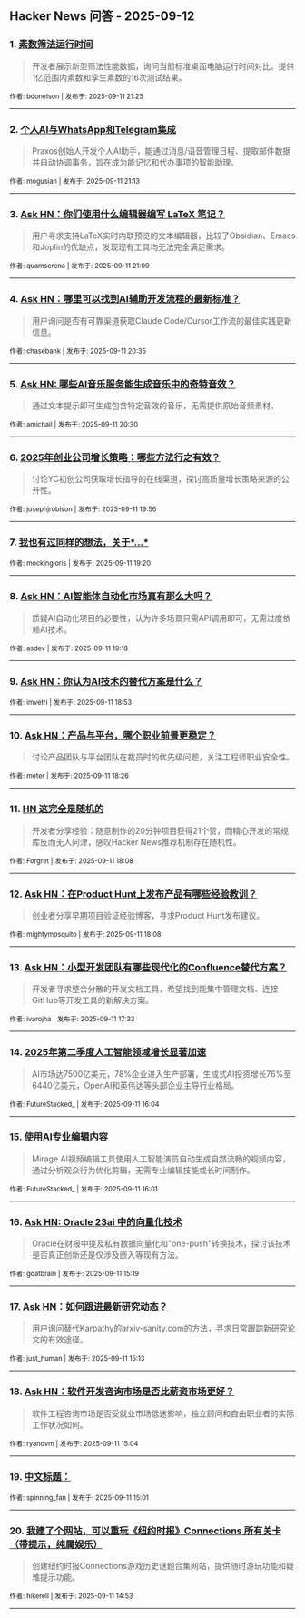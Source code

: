 ## Hacker News 问答 - 2025-09-12


### 1. [素数筛法运行时间](https://news.ycombinator.com/item?id=45216271)
> 开发者展示新型筛法性能数据，询问当前标准桌面电脑运行时间对比。提供1亿范围内素数和孪生素数的16次测试结果。

<sub>作者: bdonelson | 发布于: 2025-09-11 21:25</sub>

---

### 2. [个人AI与WhatsApp和Telegram集成](https://news.ycombinator.com/item?id=45216173)
> Praxos创始人开发个人AI助手，能通过消息/语音管理日程、提取邮件数据并自动协调事务，旨在成为能记忆和代办事项的智能助理。

<sub>作者: mogusian | 发布于: 2025-09-11 21:13</sub>

---

### 3. [Ask HN：你们使用什么编辑器编写 LaTeX 笔记？](https://news.ycombinator.com/item?id=45216125)
> 用户寻求支持LaTeX实时内联预览的文本编辑器，比较了Obsidian、Emacs和Joplin的优缺点，发现现有工具均无法完全满足需求。

<sub>作者: quamserena | 发布于: 2025-09-11 21:09</sub>

---

### 4. [Ask HN：哪里可以找到AI辅助开发流程的最新标准？](https://news.ycombinator.com/item?id=45215876)
> 用户询问是否有可靠渠道获取Claude Code/Cursor工作流的最佳实践更新信息。

<sub>作者: chasebank | 发布于: 2025-09-11 20:35</sub>

---

### 5. [Ask HN: 哪些AI音乐服务能生成音乐中的奇特音效？](https://news.ycombinator.com/item?id=45215820)
> 通过文本提示即可生成包含特定音效的音乐，无需提供原始音频素材。

<sub>作者: amichail | 发布于: 2025-09-11 20:30</sub>

---

### 6. [2025年创业公司增长策略：哪些方法行之有效？](https://news.ycombinator.com/item?id=45215508)
> 讨论YC初创公司获取增长指导的在线渠道，探讨高质量增长策略来源的公开性。

<sub>作者: josephjrobison | 发布于: 2025-09-11 19:56</sub>

---

### 7. [我也有过同样的想法，关于*...*](https://news.ycombinator.com/item?id=45215178)

<sub>作者: mockingloris | 发布于: 2025-09-11 19:20</sub>

---

### 8. [Ask HN：AI智能体自动化市场真有那么大吗？](https://news.ycombinator.com/item?id=45215150)
> 质疑AI自动化项目的必要性，认为许多场景只需API调用即可，无需过度依赖AI技术。

<sub>作者: asdev | 发布于: 2025-09-11 19:18</sub>

---

### 9. [Ask HN：你认为AI技术的替代方案是什么？](https://news.ycombinator.com/item?id=45214882)

<sub>作者: imvetri | 发布于: 2025-09-11 18:53</sub>

---

### 10. [Ask HN：产品与平台，哪个职业前景更稳定？](https://news.ycombinator.com/item?id=45214606)
> 讨论产品团队与平台团队在裁员时的优先级问题，关注工程师职业安全性。

<sub>作者: meter | 发布于: 2025-09-11 18:26</sub>

---

### 11. [HN 这完全是随机的](https://news.ycombinator.com/item?id=45214420)
> 开发者分享经验：随意制作的20分钟项目获得21个赞，而精心开发的常规库反而无人问津，感叹Hacker News推荐机制存在随机性。

<sub>作者: Forgret | 发布于: 2025-09-11 18:08</sub>

---

### 12. [Ask HN：在Product Hunt上发布产品有哪些经验教训？](https://news.ycombinator.com/item?id=45214419)
> 创业者分享早期项目验证经验博客，寻求Product Hunt发布建议。

<sub>作者: mightymosquito | 发布于: 2025-09-11 18:08</sub>

---

### 13. [Ask HN：小型开发团队有哪些现代化的Confluence替代方案？](https://news.ycombinator.com/item?id=45214077)
> 开发者寻求整合分散的开发文档工具，希望找到能集中管理文档、连接GitHub等开发工具的新解决方案。

<sub>作者: ivarojha | 发布于: 2025-09-11 17:33</sub>

---

### 14. [2025年第二季度人工智能领域增长显著加速](https://news.ycombinator.com/item?id=45213177)
> AI市场达7500亿美元，78%企业进入生产部署，生成式AI投资增长76%至6440亿美元，OpenAI和英伟达等头部企业主导行业格局。

<sub>作者: FutureStacked_ | 发布于: 2025-09-11 16:04</sub>

---

### 15. [使用AI专业编辑内容](https://news.ycombinator.com/item?id=45213133)
> Mirage AI视频编辑工具使用人工智能演员自动生成自然流畅的视频内容，通过分析观众行为优化剪辑，无需专业编辑技能或长时间制作。

<sub>作者: FutureStacked_ | 发布于: 2025-09-11 16:01</sub>

---

### 16. [Ask HN: Oracle 23ai 中的向量化技术](https://news.ycombinator.com/item?id=45212673)
> Oracle在财报中提及私有数据向量化和"one-push"转换技术，探讨该技术是否真正创新还是仅涉及嵌入等现有方法。

<sub>作者: goatbrain | 发布于: 2025-09-11 15:19</sub>

---

### 17. [Ask HN：如何跟进最新研究动态？](https://news.ycombinator.com/item?id=45212602)
> 用户询问替代Karpathy的arxiv-sanity.com的方法，寻求日常跟踪新研究论文的有效途径。

<sub>作者: just_human | 发布于: 2025-09-11 15:13</sub>

---

### 18. [Ask HN：软件开发咨询市场是否比薪资市场更好？](https://news.ycombinator.com/item?id=45212505)
> 软件工程咨询市场是否受就业市场低迷影响，独立顾问和自由职业者的实际工作状况如何。

<sub>作者: ryandvm | 发布于: 2025-09-11 15:04</sub>

---

### 19. [中文标题：](https://news.ycombinator.com/item?id=45212478)

<sub>作者: spinning_fan | 发布于: 2025-09-11 15:01</sub>

---

### 20. [我建了个网站，可以重玩《纽约时报》Connections 所有关卡（带提示，纯属娱乐）](https://news.ycombinator.com/item?id=45212389)
> 创建纽约时报Connections游戏历史谜题合集网站，提供随时游玩功能和疑难提示功能。

<sub>作者: hikerell | 发布于: 2025-09-11 14:53</sub>

---
